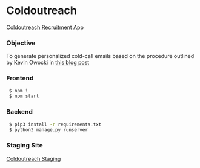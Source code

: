 # Coldoutreach
[Coldoutreach Recruitment App](https://github.com/gitcoinco/skunkworks/issues/38)


### Objective
To generate personalized cold-call emails based on the procedure outlined by Kevin Owocki in [this blog post](https://owocki.com/recruit-a-list-engineers-what-a-cold-recruitment-message-should-look-like/)

### Frontend
```sh
 $ npm i
 $ npm start
```

### Backend
```sh
 $ pip3 install -r requirements.txt
 $ python3 manage.py runserver
```

### Staging Site
[Coldoutreach Staging](https://coldoutreach-staging.herokuapp.com)
